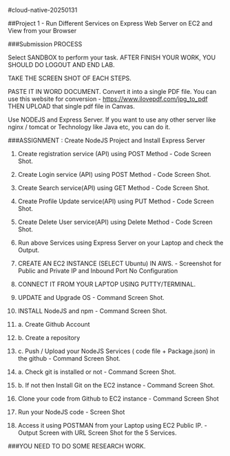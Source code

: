 #cloud-native-20250131 

##Project 1 - Run Different Services on Express Web Server on EC2 and View from your Browser

###Submission PROCESS

Select SANDBOX to perform your task. AFTER FINISH YOUR WORK, YOU SHOULD DO LOGOUT AND END LAB.

TAKE THE SCREEN SHOT OF EACH STEPS.

PASTE IT IN WORD DOCUMENT.
Convert it into a single PDF file. 
You can use this website for conversion - https://www.ilovepdf.com/jpg_to_pdf
THEN UPLOAD that single pdf file in Canvas.

Use NODEJS and Express Server.  If you want to use any other server like nginx / tomcat or Technology like Java etc, you can do it.

###ASSIGNMENT : Create NodeJS Project and Install Express Server

1. Create registration service (API) using POST Method  - Code Screen Shot.

2. Create Login service (API) using POST Method - Code Screen Shot.

3. Create Search service(API) using GET Method -  Code Screen Shot.

4. Create Profile Update service(API) using PUT Method -  Code Screen Shot.

5. Create Delete User service(API) using Delete Method -  Code Screen Shot.

6. Run above Services using Express Server on your Laptop and check the Output. 

7. CREATE AN EC2 INSTANCE (SELECT Ubuntu) IN AWS. - Screenshot for Public and Private IP and Inbound Port No Configuration 

8. CONNECT IT FROM YOUR LAPTOP USING PUTTY/TERMINAL.

9. UPDATE and Upgrade OS - Command Screen Shot.

10. INSTALL NodeJS and npm - Command Screen Shot.

11. a. Create Github Account 

11. b. Create a repository

12. c. Push / Upload your NodeJS Services ( code file + Package.json) in the github - Command Screen Shot.

13. a. Check git is installed or not - Command  Screen Shot.

13. b. If not then Install Git on the EC2 instance - Command  Screen Shot.

14. Clone your code from Github to EC2 instance - Command Screen Shot

15. Run your NodeJS code - Screen Shot

16. Access it using POSTMAN from your Laptop using EC2 Public IP. - Output Screen with URL Screen Shot for the 5 Services.

###YOU NEED TO DO SOME RESEARCH WORK.
